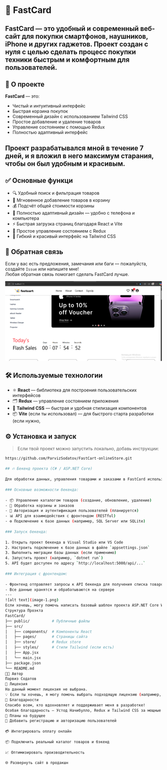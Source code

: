 # 📱 FastCard
FastCard — это удобный и современный веб-сайт для покупки смартфонов, наушников, iPhone и других гаджетов. Проект создан с нуля с целью сделать процесс покупки техники быстрым и комфортным для пользователей.
---
## 🚀 О проекте
**FastCard** — это:
- Чистый и интуитивный интерфейс
- Быстрая корзина покупок
- Современный дизайн с использованием Tailwind CSS
- Простое добавление и удаление товаров
- Управление состоянием с помощью Redux
- Полностью адаптивный интерфейс
## Проект разрабатывался мной в течение **7 дней**, и я вложил в него максимум старания, чтобы он был удобным и красивым.
## ✅ Основные функци
- 🔍 Удобный поиск и фильтрация товаров
- 🛒 Мгновенное добавление товаров в корзину
- 💰 Подсчёт общей стоимости корзины
- 📱 Полностью адаптивный дизайн — удобно с телефона и компьютера
- ⚡ Быстрая загрузка страниц благодаря React и Vite
- 🔄 Простое управление состоянием с Redux
- 🎨 Гибкий и красивый интерфейс на Tailwind CSS

## 📢 Обратная связь

Если у вас есть предложения, замечания или баги — пожалуйста, создайте `Issue` или напишите мне!  
Любая обратная связь помогает сделать FastCard лучше.

![alt text](image.png)

## 🛠️ Используемые технологии

- ⚛️ **React** — библиотека для построения пользовательских интерфейсов
- 🗂️ **Redux** — управление состоянием приложения
- 🎨 **Tailwind CSS** — быстрая и удобная стилизация компонентов
- 📦 **Vite** (если ты использовал) — для быстрого старта разработки (если нужно,

## ⚙️ Установка и запуск

> Если твой проект можно запустить локально, добавь инструкции:

```bash
https://github.com/ParvizSodatov/FastCart-onlineStore.git

## 🔥 Бекенд проекта (C# / ASP.NET Core)

Для обработки данных, управления товарами и заказами в FastCard используется бекенд, написанный на C# с использованием **ASP.NET Core**.

### Основные возможности бекенда:

- 📦 Управление каталогом товаров (создание, обновление, удаление)
- 🛒 Обработка корзины и заказов
- 🔐 Авторизация и аутентификация пользователей (планируется)
- 📊 API для взаимодействия с фронтендом (RESTful)
- ⚙️ Подключение к базе данных (например, SQL Server или SQLite)

### Запуск бекенда:

1. Открыть проект бекенда в Visual Studio или VS Code
2. Настроить подключение к базе данных в файле `appsettings.json`
3. Выполнить миграции базы данных (если применимо)
4. Запустить проект (например, `dotnet run`)
5. API будет доступен по адресу `http://localhost:5000/api/...`

### Интеграция с фронтендом:

- Фронтенд отправляет запросы к API бекенда для получения списка товаров, добавления товаров в корзину и оформления заказа
- Все данные хранятся и обрабатываются на сервере
---
![alt text](image-1.png)
Если хочешь, могу помочь написать базовый шаблон проекта ASP.NET Core Web API для твоего бекенда или даже описать, как связать фронтенд с этим API.
Структура Проэкта
FastCard/
├── public/          # Публичные файлы
├── src/
│   ├── components/  # Компоненты React
│   ├── pages/       # Страницы сайта
│   ├── store/       # Redux store
│   ├── styles/      # Стили Tailwind (если есть)
│   ├── App.jsx
│   └── main.jsx
├── package.json
└── README.md
👨‍💻 Автор
Парвиз Содатов
📜 Лицензия
На данный момент лицензия не выбрана.
💡 Если ты хочешь, я могу помочь выбрать подходящую лицензию (например, MIT или GNU).
🙏 Благодарности
Спасибо всем, кто вдохновляет и поддерживает меня в разработке!
Особая благодарность — Устод Начибулло, Redux и Tailwind CSS за мощные инструменты для фронтенда.
📅 Планы на будущее
🔄 Добавить регистрацию и авторизацию пользователей

💳 Интегрировать оплату онлайн

📦 Подключить реальный каталог товаров и бэкенд

📈 Оптимизировать производительность

🌐 Развернуть сайт в продакшн





```
